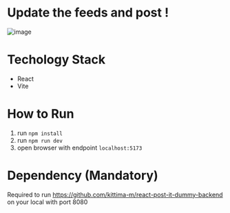 # Update the feeds and post !
![image](https://github.com/kittima-m/react-post-it/assets/50003643/54fb49cd-49a4-4929-a759-898647b5191c)

# Techology Stack
  - React
  - Vite
    
# How to Run
1. run `npm install`
2. run `npm run dev`
3. open browser with endpoint `localhost:5173`

# Dependency (Mandatory)
Required to run https://github.com/kittima-m/react-post-it-dummy-backend on your local with port 8080
